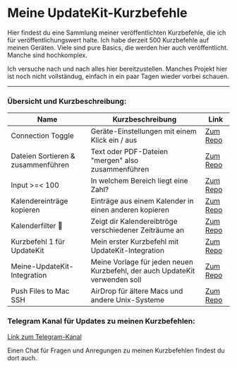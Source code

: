 # Meine UpdateKit-Kurzbefehle

Hier findest du eine Sammlung meiner veröffentlichten Kurzbefehle, die ich für veröffentlichungswert halte. Ich habe derzeit 500 Kurzbefehle auf meinen Geräten. Viele sind pure Basics, die werden hier auch veröffentlicht. Manche sind hochkomplex.

Ich versuche nach und nach alles hier bereitzustellen. Manches Projekt hier ist noch nicht vollständug, einfach in ein paar Tagen wieder vorbei schauen.

---
###  Übersicht und Kurzbeschreibung:

Name | Kurzbeschreibung | Link
--|---|--
Connection Toggle | Geräte-Einstellungen mit einem Klick ein / aus | [Zum Repo](Connection%20Toggle%20🛠)  
Dateien Sortieren & zusammenführen | Text oder PDF-Dateien "mergen" also zusammenführen | [Zum Repo](https://github.com/P8DFxKfyJB/MeinUpdatKit/tree/master/Meine-UpdateKit-Kurzbefehle/Dateien%20Sortieren%20&%20zusammenführen#dateien-sortieren--zusammenführen)  
Input >=< 100  | In welchem Bereich liegt eine Zahl? | [Zum Repo](Input%20%3E%3D%3C%20100)
Kalendereinträge kopieren  |  Einträge aus einem Kalender in einen anderen kopieren | [Zum Repo](Kalendereinträge%20kopieren)
Kalenderfilter 📅 | Zeigt dir Kalendereibtröge verschiedener Zeiträume an | [Zum Repo](Kalenderfilter%20📅)
Kurzbefehl 1 für UpdateKit | Mein erster Kurzbefehl mit UpdateKit-Integration | [Zum Repo](Kurzbefehl%201%20für%20UpdateKit)
Meine-UpdateKit-Integration | Meine Vorlage für jeden neuen Kurzbefehl, der auch UpdateKit verwenden soll | [Zum Repo](Meine-UpdateKit-Integration)  
Push Files to Mac SSH |  AirDrop für ältere Macs und andere Unix-Systeme |  [Zum Repo](Push%20Files%20to%20Mac%20SSH)

### Telegram Kanal für Updates zu meinen Kurzbefehlen:

[Link zum Telegram-Kanal](https://t.me/SC_Updates_Gwadro)

Einen Chat für Fragen und Anregungen zu meinen Kurzbefehlen findest du dort auch.
